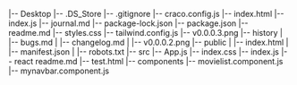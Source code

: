 |-- Desktop
    |-- .DS_Store
    |-- .gitignore
    |-- craco.config.js
    |-- index.html
    |-- index.js
    |-- journal.md
    |-- package-lock.json
    |-- package.json
    |-- readme.md
    |-- styles.css
    |-- tailwind.config.js
    |-- v0.0.0.3.png
    |-- history
    |   |-- bugs.md
    |   |-- changelog.md
    |   |-- v0.0.0.2.png
    |-- public
    |   |-- index.html
    |   |-- manifest.json
    |   |-- robots.txt
    |-- src
        |-- App.js
        |-- index.css
        |-- index.js
        |-- react readme.md
        |-- test.html
        |-- components
            |-- movielist.component.js
            |-- mynavbar.component.js
